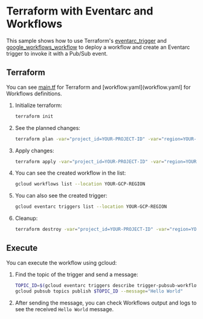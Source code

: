 # Terraform with Eventarc and Workflows

This sample shows how to use Terraform's
[eventarc_trigger](https://registry.terraform.io/providers/hashicorp/google/latest/docs/resources/eventarc_trigger)
and
[google_workflows_workflow](https://registry.terraform.io/providers/hashicorp/google/latest/docs/resources/workflows_workflow)
to deploy a workflow and create an Eventarc trigger to invoke it with a Pub/Sub event.

## Terraform

You can see [main.tf](main.tf) for Terraform and
[workflow.yaml](workflow.yaml] for Workflows definitions.

1. Initialize terraform:

    ```sh
    terraform init
    ```

1. See the planned changes:

    ```sh
    terraform plan -var="project_id=YOUR-PROJECT-ID" -var="region=YOUR-GCP-REGION"
    ```

1. Apply changes:

    ```sh
    terraform apply -var="project_id=YOUR-PROJECT-ID" -var="region=YOUR-GCP-REGION"
    ```

1. You can see the created workflow in the list:

    ```sh
    gcloud workflows list --location YOUR-GCP-REGION
    ```

1. You can also see the created trigger:

    ```sh
    gcloud eventarc triggers list --location YOUR-GCP-REGION
    ```

1. Cleanup:

    ```sh
    terraform destroy -var="project_id=YOUR-PROJECT-ID" -var="region=YOUR-GCP-REGION"
    ```

## Execute

You can execute the workflow using gcloud:

1. Find the topic of the trigger and send a message:

    ```sh
    TOPIC_ID=$(gcloud eventarc triggers describe trigger-pubsub-workflow-tf --location=YOUR-GCP-REGION --format='value(transport.pubsub.topic)')
    gcloud pubsub topics publish $TOPIC_ID --message="Hello World"
    ```

1. After sending the message, you can check Workflows output and logs to see the
   received `Hello World` message.
